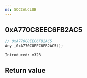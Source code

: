 ```yaml
---
ns: SOCIALCLUB
---
```

## 0xA770C8EEC6FB2AC5

```c
// 0xA770C8EEC6FB2AC5
Any _0xA770C8EEC6FB2AC5();
```

```
Introduced: v323
```


## Return value
